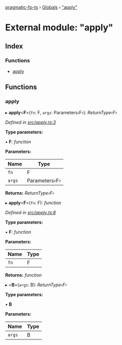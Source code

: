 [pragmatic-fp-ts](../README.md) › [Globals](../globals.md) › ["apply"](_apply_.md)

# External module: "apply"

## Index

### Functions

* [apply](_apply_.md#apply)

## Functions

###  apply

▸ **apply**<**F**>(`fn`: F, `args`: Parameters‹F›): *ReturnType‹F›*

*Defined in [src/apply.ts:3](https://github.com/hermann-p/pragmatic-fp-ts/blob/44257be/src/apply.ts#L3)*

**Type parameters:**

▪ **F**: *function*

**Parameters:**

Name | Type |
------ | ------ |
`fn` | F |
`args` | Parameters‹F› |

**Returns:** *ReturnType‹F›*

▸ **apply**<**F**>(`fn`: F): *function*

*Defined in [src/apply.ts:8](https://github.com/hermann-p/pragmatic-fp-ts/blob/44257be/src/apply.ts#L8)*

**Type parameters:**

▪ **F**: *function*

**Parameters:**

Name | Type |
------ | ------ |
`fn` | F |

**Returns:** *function*

▸ <**B**>(`args`: B): *ReturnType‹F›*

**Type parameters:**

▪ **B**

**Parameters:**

Name | Type |
------ | ------ |
`args` | B |
